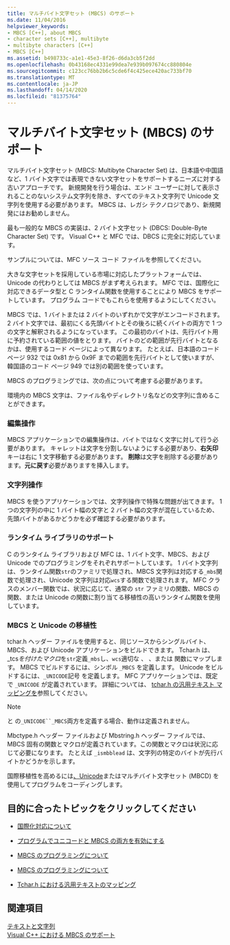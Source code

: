 ```yaml
---
title: マルチバイト文字セット (MBCS) のサポート
ms.date: 11/04/2016
helpviewer_keywords:
- MBCS [C++], about MBCS
- character sets [C++], multibyte
- multibyte characters [C++]
- MBCS [C++]
ms.assetid: b498733c-a1e1-45e3-8f26-d6da3cb5f2dd
ms.openlocfilehash: 0b43168ec4331e99dea7e939b097674cc880804e
ms.sourcegitcommit: c123cc76bb2b6c5cde6f4c425ece420ac733bf70
ms.translationtype: MT
ms.contentlocale: ja-JP
ms.lasthandoff: 04/14/2020
ms.locfileid: "81375764"
---
```

# <a name="support-for-multibyte-character-sets-mbcss"></a>マルチバイト文字セット (MBCS) のサポート

マルチバイト文字セット (MBCS: Multibyte Character Set) は、日本語や中国語など、1 バイト文字では表現できない文字セットをサポートするニーズに対する古いアプローチです。 新規開発を行う場合は、エンド ユーザーに対して表示されることのないシステム文字列を除き、すべてのテキスト文字列で Unicode 文字列を使用する必要があります。 MBCS は、レガシ テクノロジであり、新規開発にはお勧めしません。

最も一般的な MBCS の実装は、2 バイト文字セット (DBCS: Double-Byte Character Set) です。 Visual C++ と MFC では、DBCS に完全に対応しています。

サンプルについては、MFC ソース コード ファイルを参照してください。

大きな文字セットを採用している市場に対応したプラットフォームでは、Unicode の代わりとしては MBCS がまず考えられます。 MFC では、国際化に対応できるデータ型と C ランタイム関数を使用することにより MBCS をサポートしています。 プログラム コードでもこれらを使用するようにしてください。

MBCS では、1 バイトまたは 2 バイトのいずれかで文字がエンコードされます。 2 バイト文字では、最初にくる先頭バイトとその後ろに続くバイトの両方で 1 つの文字と解釈されるようになっています。 この最初のバイトは、先行バイト用に予約されている範囲の値をとります。 バイトのどの範囲が先行バイトとなるかは、使用するコード ページによって異なります。 たとえば、日本語のコード ページ 932 では 0x81 から 0x9F までの範囲を先行バイトとして使いますが、韓国語のコード ページ 949 では別の範囲を使っています。

MBCS のプログラミングでは、次の点について考慮する必要があります。

環境内の MBCS 文字は、ファイル名やディレクトリ名などの文字列に含めることができます。

### <a name="editing-operations"></a>編集操作

MBCS アプリケーションでの編集操作は、バイトではなく文字に対して行う必要があります。 キャレットは文字を分割しないようにする必要があり、**右矢印**キーは右に 1 文字移動する必要があります。 **削除**は文字を削除する必要があります。**元に戻す**必要がありますを挿入します。

### <a name="string-handling"></a>文字列操作

MBCS を使うアプリケーションでは、文字列操作で特殊な問題が出てきます。 1 つの文字列の中に 1 バイト幅の文字と 2 バイト幅の文字が混在しているため、先頭バイトがあるかどうかを必ず確認する必要があります。

### <a name="run-time-library-support"></a>ランタイム ライブラリのサポート

C のランタイム ライブラリおよび MFC は、1 バイト文字、MBCS、および Unicode でのプログラミングをそれぞれサポートしています。 1 バイト文字列は、ランタイム関数`str`のファミリで処理され、MBCS 文字列は対応する`_mbs`関数で処理され、Unicode 文字列は対応`wcs`する関数で処理されます。 MFC クラスのメンバー関数では、状況に応じて、通常の `str` ファミリの関数、MBCS の関数、または Unicode の関数に割り当てる移植性の高いランタイム関数を使用しています。

### <a name="mbcsunicode-portability"></a>MBCS と Unicode の移植性

tchar.h ヘッダー ファイルを使用すると、同じソースからシングルバイト、MBCS、および Unicode アプリケーションをビルドできます。 Tchar.h は、_tcs*を付けたマクロ*を`str`定義`_mbs`し、`wcs`適切な 、 、または 関数にマップします。 MBCS でビルドするには、シンボル `_MBCS` を定義します。 Unicode をビルドするには、`_UNICODE`記号 を定義します。 MFC アプリケーションでは、既定で `_UNICODE` が定義されています。 詳細については、 [tchar.h の汎用テキスト マッピングを](../text/generic-text-mappings-in-tchar-h.md)参照してください。

> [!NOTE]
> と の`_UNICODE``_MBCS`両方を定義する場合、動作は定義されません。

Mbctype.h ヘッダー ファイルおよび Mbstring.h ヘッダー ファイルでは、MBCS 固有の関数とマクロが定義されています。この関数とマクロは状況に応じて必要になります。 たとえば `_ismbblead` は、文字列の特定のバイトが先行バイトかどうかを示します。

国際移植性を高めるには[、Unicode](../text/support-for-unicode.md)またはマルチバイト文字セット (MBCD) を使用してプログラムをコーディングします。

## <a name="what-do-you-want-to-do"></a>目的に合ったトピックをクリックしてください

- [国際化対応について](../text/international-enabling.md)

- [プログラムでユニコードと MBCS の両方を有効にする](../text/internationalization-strategies.md)

- [MBCS のプログラミングについて](../text/mbcs-programming-tips.md)

- [MBCS のプログラミングについて](../text/mbcs-programming-tips.md)

- [Tchar.h における汎用テキストのマッピング](../text/generic-text-mappings-in-tchar-h.md)

## <a name="see-also"></a>関連項目

[テキストと文字列](../text/text-and-strings-in-visual-cpp.md)<br/>
[Visual C++ における MBCS のサポート](../text/mbcs-support-in-visual-cpp.md)
